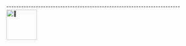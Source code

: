 <div style="display: flex; justify-content: center; align-items: center; height: 100vh;">
  <picture>
    <source srcset="https://fonts.gstatic.com/s/e/notoemoji/latest/1f98e/512.webp" type="image/webp">
  ----------------------------------------------------------------------- <img src="https://fonts.gstatic.com/s/e/notoemoji/latest/1f98e/512.gif" alt="🦎" width=80" height="80">
</picture>
</div>

  <img src="https://www.webcincodev.com/blog/wp-content/uploads/2024/11/logo-linea2.svg" alt="Logo" style="margin-left: 10px;">
</div>

**Siempre estoy en modo de espera / activo para ayudarlo a manejar todos los requisitos de su negocio.**  📞 (57) 3052891719  **Disponible para trabajar*



![Armando O Services](https://github.com/jacar/jacar/raw/main/Armando%20O%20Services%20(3)%20(1).gif)




<h1 align="center">
  <picture>
  <source srcset="https://fonts.gstatic.com/s/e/notoemoji/latest/1f680/512.webp" type="image/webp">
  <img src="https://fonts.gstatic.com/s/e/notoemoji/latest/1f680/512.gif" alt="🚀" width="32" height="32">
</picture>  
  # Freelance Gráfico y Web
</h1>

<br>



Soy **diseñador gráfico y web**, especializado en **WordPress**, con más de 10 años de experiencia en la creación y desarrollo de sitios web. He trabajado con varias **agencias en Colombia y el exterior**, ayudando a marcas a mejorar su presencia online a través de diseño web y estrategias de UX/UI.

Además de mi trabajo como freelance, soy el fundador de **WebCIncodev**, un espacio dedicado a compartir conocimientos sobre diseño web, WordPress y tecnologías emergentes. Desde 2015, he creado contenido relacionado con el desarrollo web y la **tecnología**. 

En 2018, comencé a crear un **blog tecnológico** en el que comparto las últimas **tendencias de IA**, **gadgets**, y **tecnología** en general. Mi objetivo es mantener a la comunidad actualizada sobre las innovaciones que están transformando nuestra manera de vivir y trabajar. ## 📚 Blog Tecnológico

[![Visita mi blog](https://img.shields.io/badge/Visita%20mi%20blog-%2300dc82.svg?style=for-the-badge&logo=wordpress&logoColor=white)](https://webcincodev.com/blog) [![Portafolio](https://img.shields.io/badge/Portafolio-%2300dc82.svg?style=for-the-badge&logo=github&logoColor=white)](https://www.webcincodev.com/)
[![Más sobre mí](https://img.shields.io/badge/Más%20sobre%20mí-%2300dc82.svg?style=for-the-badge&logo=info&logoColor=white)](https://www.webcincodev.com/inicio)


<!-- Copy-paste in your Readme.md file -->

<a href="https://next.ossinsight.io/widgets/official/compose-activity-trends?repo_id=41986369" target="_blank" style="display: block" align="center">
  <picture>
    <source media="(prefers-color-scheme: dark)" srcset="https://next.ossinsight.io/widgets/official/compose-activity-trends/thumbnail.png?repo_id=41986369&image_size=auto&color_scheme=dark" width="1200" height="auto">
    <img alt="Activity Trends of pingcap/tidb - Last 28 days" src="https://next.ossinsight.io/widgets/official/compose-activity-trends/thumbnail.png?repo_id=41986369&image_size=auto&color_scheme=light" width="815" height="auto">
  </picture>
</a>

<!-- Made with [OSS Insight](https://ossinsight.io/) -->





   ## 🌐 Encuéntrame en:
[![Instagram](https://img.shields.io/badge/Instagram-%23E4405F.svg?logo=Instagram&logoColor=white)](https://instagram.com/webcincodev) [![LinkedIn](https://img.shields.io/badge/LinkedIn-%230077B5.svg?logo=linkedin&logoColor=white)](https://linkedin.com/in/ovallejacome) [![X](https://img.shields.io/badge/X-black.svg?logo=X&logoColor=white)](https://x.com/WebcincoDev) [![Codepen](https://img.shields.io/badge/Codepen-000000?style=for-the-badge&logo=codepen&logoColor=white)](https://codepen.io/webcincodev_938) 

# 💻 ## 🛠 Habilidades:
![HTML5](https://img.shields.io/badge/html5-%23E34F26.svg?style=for-the-badge&logo=html5&logoColor=white) ![PHP](https://img.shields.io/badge/php-%23777BB4.svg?style=for-the-badge&logo=php&logoColor=white) ![Windows Terminal](https://img.shields.io/badge/Windows%20Terminal-%234D4D4D.svg?style=for-the-badge&logo=windows-terminal&logoColor=white) ![Firebase](https://img.shields.io/badge/firebase-%23039BE5.svg?style=for-the-badge&logo=firebase) ![Bootstrap](https://img.shields.io/badge/bootstrap-%238511FA.svg?style=for-the-badge&logo=bootstrap&logoColor=white) ![NodeJS](https://img.shields.io/badge/node.js-6DA55F?style=for-the-badge&logo=node.js&logoColor=white) ![NPM](https://img.shields.io/badge/NPM-%23CB3837.svg?style=for-the-badge&logo=npm&logoColor=white) ![WordPress](https://img.shields.io/badge/WordPress-%23117AC9.svg?style=for-the-badge&logo=WordPress&logoColor=white) ![Nginx](https://img.shields.io/badge/nginx-%23009639.svg?style=for-the-badge&logo=nginx&logoColor=white) ![Apache](https://img.shields.io/badge/apache-%23D42029.svg?style=for-the-badge&logo=apache&logoColor=white) ![SQLite](https://img.shields.io/badge/sqlite-%2307405e.svg?style=for-the-badge&logo=sqlite&logoColor=white) ![Firebase](https://img.shields.io/badge/firebase-a08021?style=for-the-badge&logo=firebase&logoColor=ffcd34) ![Adobe](https://img.shields.io/badge/adobe-%23FF0000.svg?style=for-the-badge&logo=adobe&logoColor=white) ![Adobe Creative Cloud](https://img.shields.io/badge/Adobe%20Creative%20Cloud-DA1F26.svg?style=for-the-badge&logo=Adobe%20Creative%20Cloud&logoColor=white) ![Adobe Illustrator](https://img.shields.io/badge/adobe%20illustrator-%23FF9A00.svg?style=for-the-badge&logo=adobe%20illustrator&logoColor=white) ![Adobe Photoshop](https://img.shields.io/badge/adobe%20photoshop-%2331A8FF.svg?style=for-the-badge&logo=adobe%20photoshop&logoColor=white) ![Adobe Premiere Pro](https://img.shields.io/badge/Adobe%20Premiere%20Pro-9999FF.svg?style=for-the-badge&logo=Adobe%20Premiere%20Pro&logoColor=white) ![GitHub](https://img.shields.io/badge/github-%23121011.svg?style=for-the-badge&logo=github&logoColor=white) ![Trello](https://img.shields.io/badge/Trello-%23026AA7.svg?style=for-the-badge&logo=Trello&logoColor=white)


<br>

<picture>
  <source srcset="https://fonts.gstatic.com/s/e/notoemoji/latest/1f680/512.webp" type="image/webp">
  <img src="https://fonts.gstatic.com/s/e/notoemoji/latest/1f680/512.gif" alt="🚀" width="32" height="32">
</picture> Algunos proyectos personales:

| **Generador Prompt**      | **Generador QR**        |
|---------------------------|-------------------------|
| [![Generador Prompt](https://www.webcincodev.com/blog/wp-content/uploads/2024/09/logo-white.svg)](https://webcincodev.com/prompt/) | [![Generador QR](https://www.webcincodev.com/blog/wp-content/uploads/2024/11/CarStructure.png)](https://webcincodev.com/qr/) |
| **Edicode**               | **Herramientas IA**     |
| [![Edicode](https://www.webcincodev.com/blog/wp-content/uploads/2024/09/Transforma-tu-Vision-en-Realidad.gif)](https://webcincodev.com/edicode/) | [![Herramientas IA](https://www.webcincodev.com/blog/wp-content/uploads/2024/09/IA.png)](https://we5.space) |




- [**StrongMeroPower**](https://www.strongmeropower.com) - Actualmente estoy trabajando en una **tienda virtual WooCommerce** para el comercio de productos repuestos para sonido en Colombia. Este proyecto está diseñado para proporcionar una experiencia de compra óptima y facilitar el acceso a productos de calidad.

## 🚀 Mensajes Destacados    <picture>
  <source srcset="https://fonts.gstatic.com/s/e/notoemoji/latest/1f44d/512.webp" type="image/webp">
  <img src="https://fonts.gstatic.com/s/e/notoemoji/latest/1f44d/512.gif" alt="👍" width="32" height="32">
</picture>

<table>
  <tr>
    <td align="center">
      <a href="#">
        <img src="https://img.shields.io/badge/Desarrolla%20Ideas%20Innovadoras%20con%20Nuestro%20Expertise%20Creativo-%23833AB4?style=for-the-badge&labelColor=833AB4&color=ffffff" />
      </a>
    </td>
    <td align="center">
      <a href="#">
        <img src="https://img.shields.io/badge/Diseño%20y%20Desarrollo%20Web%20a%20la%20Vanguardia-%23833AB4?style=for-the-badge&labelColor=833AB4&color=ffffff" />
      </a>
    </td>
    <td align="center">
      <a href="#">
        <img src="https://img.shields.io/badge/Potencia%20Tu%20Negocio%20con%20Soluciones%20Creativas%20a%20Medida-%23833AB4?style=for-the-badge&labelColor=833AB4&color=ffffff" />
      </a>
    </td>
  </tr>
  <tr>
    <td align="center">
      <a href="#">
        <img src="https://img.shields.io/badge/¡La%20Creatividad%20no%20Tiene%20Límites!%20Explora%20Nuestros%20Servicios-%23833AB4?style=for-the-badge&labelColor=833AB4&color=ffffff" />
      </a>
    </td>
    <td align="center">
      <a href="#">
        <img src="https://img.shields.io/badge/Construye%20el%20Futuro%20con%20Soluciones%20Web%20Personalizadas-%23833AB4?style=for-the-badge&labelColor=833AB4&color=ffffff" />
      </a>
    </td>
    <td align="center">
      <a href="#">
        <img src="https://img.shields.io/badge/¡Haz%20Realidad%20Tu%20Proyecto%20Digital%20con%20Expertos%20en%20Diseño!-%23833AB4?style=for-the-badge&labelColor=833AB4&color=ffffff" />
      </a>
    </td>
  </tr>
  <tr>
    <td align="center">
      <a href="#">
        <img src="https://img.shields.io/badge/Transformación%20Digital%20a%20Tu%20Alcance%20con%20Nuestros%20Servicios-%23833AB4?style=for-the-badge&labelColor=833AB4&color=ffffff" />
      </a>
    </td>
    <td align="center">
      <a href="#">
        <img src="https://img.shields.io/badge/Tu%20Imaginación,%20Nuestra%20Creación.%20Servicios%20de%20Diseño%20Web-%23833AB4?style=for-the-badge&labelColor=833AB4&color=ffffff" />
      </a>
    </td>
    <td align="center">
      <a href="#">
        <img src="https://img.shields.io/badge/Crea%20y%20Potencia%20tu%20Presencia%20Web%20con%20Soluciones%20Creativas-%23833AB4?style=for-the-badge&labelColor=833AB4&color=ffffff" />
      </a>
    </td>
  </tr>
</table>


- 
## 📊 GitHub Stats

<table>
  <tr>
    <td align="center" colspan="3">
      <img src="https://img.shields.io/badge/Top%20Contributed%20Repo-%23833AB4?style=for-the-badge&labelColor=833AB4&color=ffffff" alt="Top Contributed Repo" />
    </td>
  </tr>
  <tr>
    <td align="center">
      <a href="#">
        <img src="https://github-readme-stats.vercel.app/api?username=jacar&theme=dark&hide_border=false&include_all_commits=true&count_private=false" alt="GitHub Stats" />
      </a>
    </td>
    <td align="center">
      <a href="#">
        <img src="https://github-readme-streak-stats.herokuapp.com/?user=jacar&theme=dark&hide_border=false" alt="GitHub Streak" />
      </a>
    </td>
    <td align="center">
      <a href="#">
        <img src="https://github-readme-stats.vercel.app/api/top-langs/?username=jacar&theme=dark&hide_border=false&include_all_commits=true&count_private=false&layout=compact" alt="Top Languages" />
      </a>
    </td>
  </tr>
  <tr>
    <td align="center" colspan="3">
      <img src="https://img.shields.io/badge/Contributions%20Summary-%23833AB4?style=for-the-badge&labelColor=833AB4&color=ffffff" alt="Contributions Summary" />
    </td>
  </tr>
</table>
<!-- Copy-paste in your Readme.md file -->

<a href="https://next.ossinsight.io/widgets/official/compose-last-28-days-stats?repo_id=41986369" target="_blank" style="display: block" align="center">
  <picture>
    <source media="(prefers-color-scheme: dark)" srcset="https://next.ossinsight.io/widgets/official/compose-last-28-days-stats/thumbnail.png?repo_id=41986369&image_size=auto&color_scheme=dark" width="1200" height="auto">
    <img alt="Performance Stats of pingcap/tidb - Last 28 days" src="https://next.ossinsight.io/widgets/official/compose-last-28-days-stats/thumbnail.png?repo_id=41986369&image_size=auto&color_scheme=light" width1200" height="auto">
  </picture>
</a>
<!-- Copy-paste in your Readme.md file -->

<a href="https://next.ossinsight.io/widgets/official/analyze-repo-company?repo_id=41986369&activity=stars" target="_blank" style="display: block" align="center">
  <picture>
    <source media="(prefers-color-scheme: dark)" srcset="https://next.ossinsight.io/widgets/official/analyze-repo-company/thumbnail.png?repo_id=41986369&activity=stars&image_size=auto&color_scheme=dark" width="1200" height="auto">
    <img alt="Company Affiliation of pingcap/tidb" src="https://next.ossinsight.io/widgets/official/analyze-repo-company/thumbnail.png?repo_id=41986369&activity=stars&image_size=auto&color_scheme=light" width=1200" height="auto">
  </picture>
</a>

<!-- Made with [OSS Insight](https://ossinsight.io/) -->
<!-- Made with [OSS Insight](https://ossinsight.io/) -->

  ## 💰 Invitame a un café
  [![BuyMeACoffee](https://img.shields.io/badge/Buy%20Me%20a%20Coffee-ffdd00?style=for-the-badge&logo=buy-me-a-coffee&logoColor=black)](https://buymeacoffee.com/webcincodev) 





<!-- Proudly created with GPRM ( https://gprm.itsvg.in ) -->
